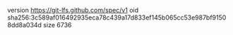 version https://git-lfs.github.com/spec/v1
oid sha256:3c589af016492935eca78c439a17d833ef145b065cc53e987bf91508dd8a034d
size 6736
